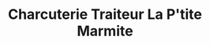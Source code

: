 ---
title: "Charcuterie Traiteur La P'tite Marmite"
url: /estrees-saint-denis/charcuterie-traiteur-la-ptite-marmite/
shop: boucherie
---